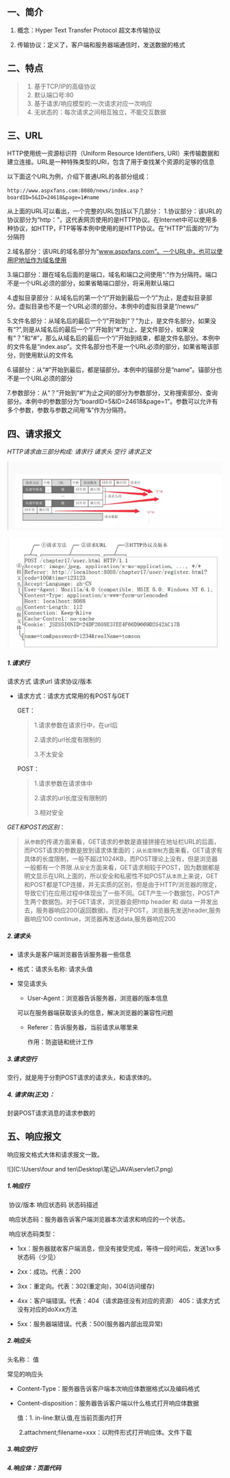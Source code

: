 ## 一、简介

1. 概念：Hyper Text Transfer Protocol 超文本传输协议

2. 传输协议：定义了，客户端和服务器端通信时，发送数据的格式

## 二、特点

> 1. 基于TCP/IP的高级协议
> 2. 默认端口号:80
> 3. 基于请求/响应模型的:一次请求对应一次响应
> 4. 无状态的：每次请求之间相互独立，不能交互数据

## 三、URL

HTTP使用统一资源标识符（Uniform Resource Identifiers, URI）来传输数据和建立连接。URL是一种特殊类型的URI，包含了用于查找某个资源的足够的信息

以下面这个URL为例，介绍下普通URL的各部分组成：

```
http://www.aspxfans.com:8080/news/index.asp？boardID=5&ID=24618&page=1#name
```

从上面的URL可以看出，一个完整的URL包括以下几部分：
1.协议部分：该URL的协议部分为“http：”，这代表网页使用的是HTTP协议。在Internet中可以使用多种协议，如HTTP，FTP等等本例中使用的是HTTP协议。在"HTTP"后面的“//”为分隔符

2.域名部分：该URL的域名部分为“www.aspxfans.com”。一个URL中，也可以使用IP地址作为域名使用

3.端口部分：跟在域名后面的是端口，域名和端口之间使用“:”作为分隔符。端口不是一个URL必须的部分，如果省略端口部分，将采用默认端口

4.虚拟目录部分：从域名后的第一个“/”开始到最后一个“/”为止，是虚拟目录部分。虚拟目录也不是一个URL必须的部分。本例中的虚拟目录是“/news/”

5.文件名部分：从域名后的最后一个“/”开始到“？”为止，是文件名部分，如果没有“?”,则是从域名后的最后一个“/”开始到“#”为止，是文件部分，如果没有“？”和“#”，那么从域名后的最后一个“/”开始到结束，都是文件名部分。本例中的文件名是“index.asp”。文件名部分也不是一个URL必须的部分，如果省略该部分，则使用默认的文件名

6.锚部分：从“#”开始到最后，都是锚部分。本例中的锚部分是“name”。锚部分也不是一个URL必须的部分

7.参数部分：从“？”开始到“#”为止之间的部分为参数部分，又称搜索部分、查询部分。本例中的参数部分为“boardID=5&ID=24618&page=1”。参数可以允许有多个参数，参数与参数之间用“&”作为分隔符。

## 四、请求报文

*HTTP请求由三部分构成: 请求行 请求头 空行 请求正文*

![](http\Snipaste_2020-02-18_12-56-34.png)

![](http\2.png)

##### 1.请求行

请求方式 请求url 请求协议/版本

- 请求方式：请求方式常用的有POST与GET

  GET：

  > 1.请求参数在请求行中，在url后
  >
  > 2.请求的url长度有限制的
  >
  > 3.不太安全

  POST：

  > 1.请求参数在请求体中
  >
  > 2.请求的url长度没有限制的
  >
  > 3.相对安全

*GET和POST的区别*：

> ​	从`参数`的传递方面来看，GET请求的参数是直接拼接在地址栏URL的后面，而POST请求的参数是放到请求体里面的；
> ​	从`长度限制`方面来看，GET请求有具体的长度限制，一般不超过1024KB，而POST理论上没有，但是浏览器一般都有一个界限.
>  ​	从`安全`方面来看，GET请求相较于POST，因为数据都是明文显示在URL上面的，所以安全和私密性不如POST
> ​	 从`本质`上来说，GET和POST都是TCP连接，并无实质的区别，但是由于HTTP/浏览器的限定，导致它们在应用过程中体现出了一些不同。GET产生一个数据包，POST产生两个数据包。对于GET请求，浏览器会把http header 和 data 一并发出去，服务器响应200(返回数据)。而对于POST，浏览器先发送header,服务器响应100 continue，浏览器再发送data,服务器响应200

##### 2.请求头

- 请求头是客户端浏览器告诉服务器一些信息

- 格式：请求头名称: 请求头值

- 常见请求头

  -  User-Agent：浏览器告诉服务器，浏览器的版本信息

    可以在服务器端获取该头的信息，解决浏览器的兼容性问题

  - Referer：告诉服务器，当前请求从哪里来

    作用：防盗链和统计工作

##### 3.请求空行

空行，就是用于分割POST请求的请求头，和请求体的。

##### 4. 请求体(正文)：

封装POST请求消息的请求参数的

## 五、响应报文

响应报文格式大体和请求报文一致。

![](C:\Users\four and ten\Desktop\笔记\JAVA\servlet\7.png)

##### 1.响应行

​	协议/版本 响应状态码 状态码描述

​	响应状态码：服务器告诉客户端浏览器本次请求和响应的一个状态。

​	响应状态码类型：

- 1xx：服务器就收客户端消息，但没有接受完成，等待一段时间后，发送1xx多状态码（少见）
- 2xx：成功。代表：200

- 3xx：重定向。代表：302(重定向)，304(访问缓存)
- 4xx：客户端错误。代表：404（请求路径没有对应的资源） 405：请求方式没有对应的doXxx方法
- 5xx：服务器端错误。代表：500(服务器内部出现异常)

##### 2.响应头

头名称： 值

常见的响应头

- Content-Type：服务器告诉客户端本次响应体数据格式以及编码格式

- Content-disposition：服务器告诉客户端以什么格式打开响应体数据

  值：1. in-line:默认值,在当前页面内打开

  ​		2.attachment;filename=xxx：以附件形式打开响应体。文件下载

##### 3.响应空行

##### 4.响应体：页面代码